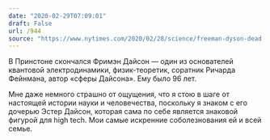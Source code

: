 ```yaml
---
date: "2020-02-29T07:09:01"
draft: False
url: /944
source: "https://www.nytimes.com/2020/02/28/science/freeman-dyson-dead.html"
---
```


В Принстоне скончался Фримэн Дайсон — один из основателей квантовой электродинамики, физик-теоретик, соратник Ричарда Фейнмана, автор «сферы Дайсона». Ему было 96 лет. 

Мне даже немного страшно от ощущения, что я стою в шаге от настоящей истории науки и человечества, поскольку я знаком с его дочерью Эстер Дайсон, которая сама по себе является знаковой фигурой для high tech. Мои самые искренние соболезнования ей и всей семье.

